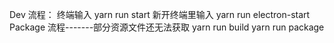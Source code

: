 Dev 流程：
  终端输入
    yarn run start
  新开终端里输入
    yarn run electron-start
Package 流程-------部分资源文件还无法获取
  yarn run build
  yarn run package